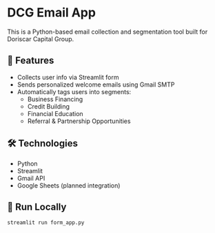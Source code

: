 # DCG Email App

This is a Python-based email collection and segmentation tool built for Doriscar Capital Group.

## 💼 Features

- Collects user info via Streamlit form
- Sends personalized welcome emails using Gmail SMTP
- Automatically tags users into segments:
  - Business Financing
  - Credit Building
  - Financial Education
  - Referral & Partnership Opportunities

## 🛠 Technologies

- Python
- Streamlit
- Gmail API
- Google Sheets (planned integration)

## 🚀 Run Locally

```bash
streamlit run form_app.py
